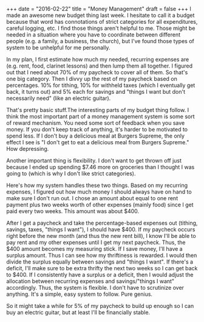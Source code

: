 +++
date = "2016-02-22"
title = "Money Management"
draft = false
+++
I made an awesome new budget thing last week. I hesitate to call it a budget
because that word has connotations of strict categories for all expenditures,
careful logging, etc. I find those things aren't helpful to me. Those might be
needed in a situation where you have to coordinate between different people
(e.g. a family, a business, the church), but I've found those types of system
to be unhelpful for me personally.

In my plan, I first estimate how much my needed, recurring expenses are (e.g.
rent, food, clarinet lessons) and then lump them all together. I figured out
that I need about 70% of my paycheck to cover all of them. So that's one big
category. Then I divvy up the rest of my paycheck based on percentages. 10% for
tithing, 10% for withheld taxes (which I eventually get back, it turns out) and
5% each for savings and "things I want but don't necessarily need" (like an
electric guitar).

That's pretty basic stuff.The interesting parts of my budget thing follow. I
think the most important part of a money management system is some sort of
reward mechanism. You need some sort of feedback when you save money. If you
don't keep track of anything, it's harder to be motivated to spend less. If I
don't buy a delicious meal at Burgers Supreme, the only effect I see is "I
don't get to eat a delicious meal from Burgers Supreme." How depressing.

Another important thing is flexibility. I don't want to get thrown off just
because I ended up spending $7.46 more on groceries than I thought I was going
to (which is why I don't like strict categories).

Here's how my system handles these two things. Based on my recurring expenses,
I figured out how much money I should always have on hand to make sure I don't
run out. I chose an amount about equal to one rent payment plus two weeks worth
of other expenses (mainly food) since I get paid every two weeks. This amount
was about $400.

After I get a paycheck and take the percentage-based expenses out (tithing,
savings, taxes, "things I want"), I should have $400. If my paycheck occurs
right before the new month (and thus the new rent bill), I know I'll be able to
pay rent and my other expenses until I get my next paycheck. Thus, the $400
amount becomes my measuring stick. If I save money, I'll have a surplus amount.
Thus I can see how my thriftiness is rewarded. I would then divide the surplus
equally between savings and "things I want". If there's a deficit, I'll make
sure to be extra thrifty the next two weeks so I can get back to $400. If I
consistently have a surplus or a deficit, then I would adjust the allocation
between recurring expenses and savings/"things I want" accordingly. Thus, the
system is flexible. I don't have to scrutinize over anything. It's a simple,
easy system to follow. Pure genius.

So it might take a while for 5% of my paycheck to build up enough so I can buy
an electric guitar, but at least I'll be financially stable.
